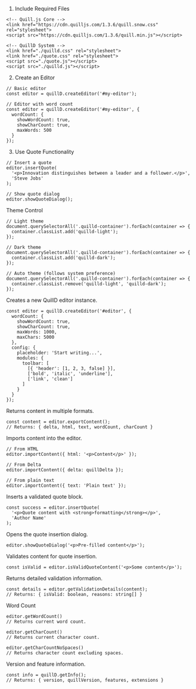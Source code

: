 1. Include Required Files
```
<!-- Quill.js Core -->
<link href="https://cdn.quilljs.com/1.3.6/quill.snow.css" rel="stylesheet">
<script src="https://cdn.quilljs.com/1.3.6/quill.min.js"></script>

<!-- QuillD System -->
<link href="./quilld.css" rel="stylesheet">
<link href="./quote.css" rel="stylesheet">
<script src="./quote.js"></script>
<script src="./quilld.js"></script>
```

2. Create an Editor
```
// Basic editor
const editor = quillD.createEditor('#my-editor');

// Editor with word count
const editor = quillD.createEditor('#my-editor', {
  wordCount: {
    showWordCount: true,
    showCharCount: true,
    maxWords: 500
  }
});
```

3. Use Quote Functionality
```
// Insert a quote
editor.insertQuote(
  '<p>Innovation distinguishes between a leader and a follower.</p>',
  'Steve Jobs'
);

// Show quote dialog
editor.showQuoteDialog();
```

Theme Control
```
// Light theme
document.querySelectorAll('.quilld-container').forEach(container => {
  container.classList.add('quilld-light');
});

// Dark theme
document.querySelectorAll('.quilld-container').forEach(container => {
  container.classList.add('quilld-dark');
});

// Auto theme (follows system preference)
document.querySelectorAll('.quilld-container').forEach(container => {
  container.classList.remove('quilld-light', 'quilld-dark');
});
```

Creates a new QuillD editor instance.
```
const editor = quillD.createEditor('#editor', {
  wordCount: {
    showWordCount: true,
    showCharCount: true,
    maxWords: 1000,
    maxChars: 5000
  },
  config: {
    placeholder: 'Start writing...',
    modules: {
      toolbar: [
        [{ 'header': [1, 2, 3, false] }],
        ['bold', 'italic', 'underline'],
        ['link', 'clean']
      ]
    }
  }
});
```

Returns content in multiple formats.
```
const content = editor.exportContent();
// Returns: { delta, html, text, wordCount, charCount }
```

Imports content into the editor.
```
// From HTML
editor.importContent({ html: '<p>Content</p>' });

// From Delta
editor.importContent({ delta: quillDelta });

// From plain text
editor.importContent({ text: 'Plain text' });
```

Inserts a validated quote block.
```
const success = editor.insertQuote(
  '<p>Quote content with <strong>formatting</strong></p>',
  'Author Name'
);
```

Opens the quote insertion dialog.
```
editor.showQuoteDialog('<p>Pre-filled content</p>');
```

Validates content for quote insertion.
```
const isValid = editor.isValidQuoteContent('<p>Some content</p>');
```

Returns detailed validation information.
```
const details = editor.getValidationDetails(content);
// Returns: { isValid: boolean, reasons: string[] }
```

Word Count
```
editor.getWordCount()
// Returns current word count.

editor.getCharCount()
// Returns current character count.

editor.getCharCountNoSpaces()
// Returns character count excluding spaces.
```

Version and feature information.
```
const info = quillD.getInfo();
// Returns: { version, quillVersion, features, extensions }
```